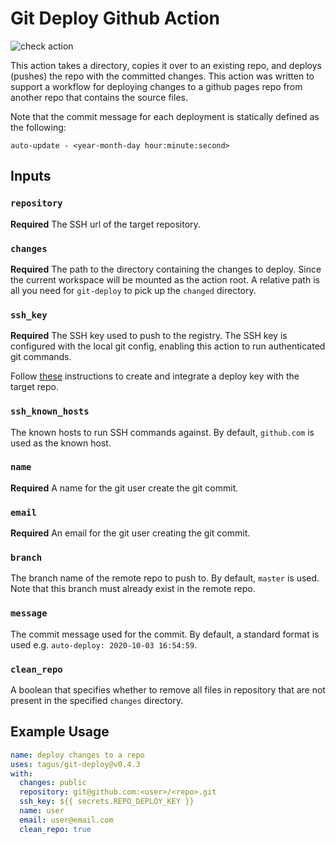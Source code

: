 # Git Deploy Github Action

![check action](https://github.com/tagus/git-deploy/workflows/check%20action/badge.svg?branch=master)

This action takes a directory, copies it over to an existing repo, and deploys (pushes) the repo
with the committed changes. This action was written to support a workflow for deploying changes
to a github pages repo from another repo that contains the source files.

Note that the commit message for each deployment is statically defined as the following:

```
auto-update - <year-month-day hour:minute:second>
```

## Inputs

### `repository`

**Required** The SSH url of the target repository.

### `changes`

**Required** The path to the directory containing the changes to deploy. Since
the current workspace will be mounted as the action root. A relative path is all
you need for `git-deploy` to pick up the `changed` directory.

### `ssh_key`

**Required** The SSH key used to push to the registry. The SSH key is
configured with the local git config, enabling this action to run
authenticated git commands.

Follow [these](https://developer.github.com/v3/guides/managing-deploy-keys/#deploy-keys)
instructions to create and integrate a deploy key with the target repo.

### `ssh_known_hosts`

The known hosts to run SSH commands against. By default, `github.com` is used
as the known host.

### `name`

**Required** A name for the git user create the git commit.

### `email`

**Required** An email for the git user creating the git commit.

### `branch`

The branch name of the remote repo to push to. By default, `master` is used.
Note that this branch must already exist in the remote repo.

### `message`

The commit message used for the commit. By default, a standard format is used
e.g. `auto-deploy: 2020-10-03 16:54:59`.

### `clean_repo`

A boolean that specifies whether to remove all files in repository that are not present
in the specified `changes` directory.

## Example Usage

```yaml
name: deploy changes to a repo
uses: tagus/git-deploy@v0.4.3
with:
  changes: public
  repository: git@github.com:<user>/<repo>.git
  ssh_key: ${{ secrets.REPO_DEPLOY_KEY }}
  name: user
  email: user@email.com
  clean_repo: true
```
